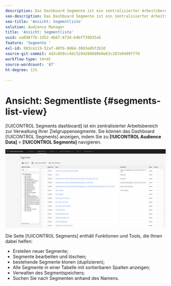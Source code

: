 ```yaml
---
description: Das Dashboard Segmente ist ein zentralisierter Arbeitsbereich zur Verwaltung von Zielen.
seo-description: Das Dashboard Segmente ist ein zentralisierter Arbeitsbereich zur Verwaltung von Zielen.
seo-title: 'Ansicht: Segmentliste'
solution: Audience Manager
title: 'Ansicht: Segmentliste'
uuid: aa69877b-1d52-4b87-8734-b4bff39935a5
feature: 'Segmente '
exl-id: 983ce119-52af-40fb-9d64-3063e85f2b3d
source-git-commit: 4d3c859cc4dc5294286680b0e63c287e0409f7fd
workflow-type: tm+mt
source-wordcount: '87'
ht-degree: 11%

---
```


# Ansicht: Segmentliste {#segments-list-view}

[!UICONTROL Segments dashboard] ist ein zentralisierter Arbeitsbereich zur Verwaltung Ihrer Zielgruppensegmente. Sie können das Dashboard [!UICONTROL Segments] anzeigen, indem Sie zu **[!UICONTROL Audience Data]** > **[!UICONTROL Segments]** navigieren.

![segments-dashboard](assets/segments-dashboard.png)

Die Seite [!UICONTROL Segments] enthält Funktionen und Tools, die Ihnen dabei helfen:

* Erstellen neuer Segmente;
* Segmente bearbeiten und löschen;
* bestehende Segmente klonen (duplizieren);
* Alle Segmente in einer Tabelle mit sortierbaren Spalten anzeigen;
* Verwalten des Segmentspeichers;
* Suchen Sie nach Segmenten anhand des Namens.
